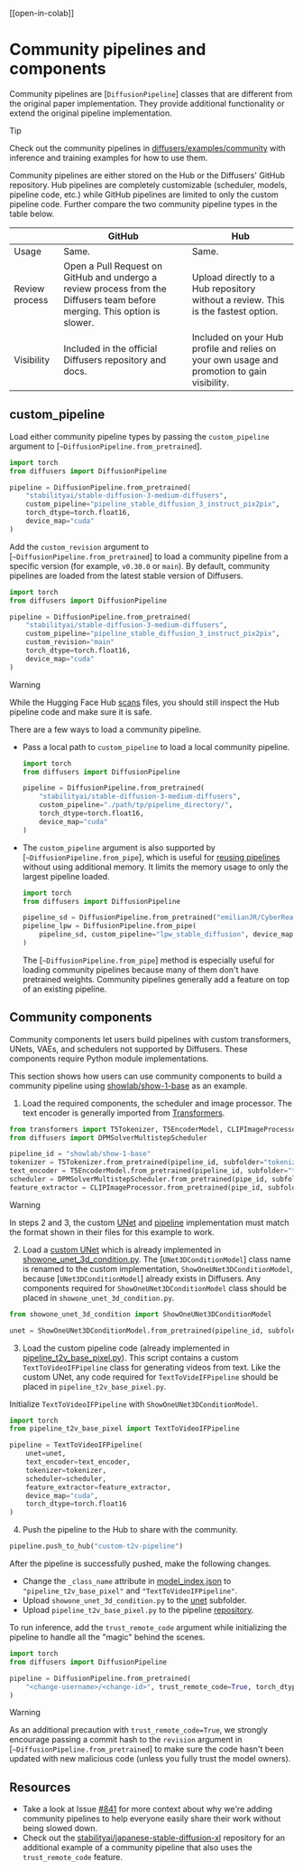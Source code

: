 <!--Copyright 2025 The HuggingFace Team. All rights reserved.

Licensed under the Apache License, Version 2.0 (the "License"); you may not use this file except in compliance with
the License. You may obtain a copy of the License at

http://www.apache.org/licenses/LICENSE-2.0

Unless required by applicable law or agreed to in writing, software distributed under the License is distributed on
an "AS IS" BASIS, WITHOUT WARRANTIES OR CONDITIONS OF ANY KIND, either express or implied. See the License for the
specific language governing permissions and limitations under the License.
-->

[[open-in-colab]]

# Community pipelines and components

Community pipelines are [`DiffusionPipeline`] classes that are different from the original paper implementation. They provide additional functionality or extend the original pipeline implementation.

> [!TIP]
> Check out the community pipelines in [diffusers/examples/community](https://github.com/huggingface/diffusers/tree/main/examples/community) with inference and training examples for how to use them.

Community pipelines are either stored on the Hub or the Diffusers' GitHub repository. Hub pipelines are completely customizable (scheduler, models, pipeline code, etc.) while GitHub pipelines are limited to only the custom pipeline code. Further compare the two community pipeline types in the table below.

|  | GitHub | Hub |
|---|---|---|
| Usage | Same. | Same. |
| Review process | Open a Pull Request on GitHub and undergo a review process from the Diffusers team before merging. This option is slower. | Upload directly to a Hub repository without a review. This is the fastest option. |
| Visibility | Included in the official Diffusers repository and docs. | Included on your Hub profile and relies on your own usage and promotion to gain visibility. |

## custom_pipeline

Load either community pipeline types by passing the `custom_pipeline` argument to [`~DiffusionPipeline.from_pretrained`].

```py
import torch
from diffusers import DiffusionPipeline

pipeline = DiffusionPipeline.from_pretrained(
    "stabilityai/stable-diffusion-3-medium-diffusers",
    custom_pipeline="pipeline_stable_diffusion_3_instruct_pix2pix",
    torch_dtype=torch.float16,
    device_map="cuda"
)
```

Add the `custom_revision` argument to [`~DiffusionPipeline.from_pretrained`] to load a community pipeline from a specific version (for example, `v0.30.0` or `main`). By default, community pipelines are loaded from the latest stable version of Diffusers.

```py
import torch
from diffusers import DiffusionPipeline

pipeline = DiffusionPipeline.from_pretrained(
    "stabilityai/stable-diffusion-3-medium-diffusers",
    custom_pipeline="pipeline_stable_diffusion_3_instruct_pix2pix",
    custom_revision="main"
    torch_dtype=torch.float16,
    device_map="cuda"
)
```

> [!WARNING]
> While the Hugging Face Hub [scans](https://huggingface.co/docs/hub/security-malware) files, you should still inspect the Hub pipeline code and make sure it is safe.

There are a few ways to load a community pipeline.

- Pass a local path to `custom_pipeline` to load a local community pipeline.

  ```py
  import torch
  from diffusers import DiffusionPipeline

  pipeline = DiffusionPipeline.from_pretrained(
      "stabilityai/stable-diffusion-3-medium-diffusers",
      custom_pipeline="./path/tp/pipeline_directory/",
      torch_dtype=torch.float16,
      device_map="cuda"
  )
  ```

- The `custom_pipeline` argument is also supported by [`~DiffusionPipeline.from_pipe`], which is useful for [reusing pipelines](./loading#reuse-a-pipeline) without using additional memory. It limits the memory usage to only the largest pipeline loaded.

  ```py
  import torch
  from diffusers import DiffusionPipeline

  pipeline_sd = DiffusionPipeline.from_pretrained("emilianJR/CyberRealistic_V3", torch_dtype=torch.float16, device_map="cuda")
  pipeline_lpw = DiffusionPipeline.from_pipe(
      pipeline_sd, custom_pipeline="lpw_stable_diffusion", device_map="cuda"
  )
  ```

  The [`~DiffusionPipeline.from_pipe`] method is especially useful for loading community pipelines because many of them don't have pretrained weights. Community pipelines generally add a feature on top of an existing pipeline.

## Community components

Community components let users build pipelines with custom transformers, UNets, VAEs, and schedulers not supported by Diffusers. These components require Python module implementations. 

This section shows how users can use community components to build a community pipeline using [showlab/show-1-base](https://huggingface.co/showlab/show-1-base) as an example.

1. Load the required components, the scheduler and image processor. The text encoder is generally imported from [Transformers](https://huggingface.co/docs/transformers/index).

```python
from transformers import T5Tokenizer, T5EncoderModel, CLIPImageProcessor
from diffusers import DPMSolverMultistepScheduler

pipeline_id = "showlab/show-1-base"
tokenizer = T5Tokenizer.from_pretrained(pipeline_id, subfolder="tokenizer")
text_encoder = T5EncoderModel.from_pretrained(pipeline_id, subfolder="text_encoder")
scheduler = DPMSolverMultistepScheduler.from_pretrained(pipe_id, subfolder="scheduler")
feature_extractor = CLIPImageProcessor.from_pretrained(pipe_id, subfolder="feature_extractor")
```

> [!WARNING]
> In steps 2 and 3, the custom [UNet](https://github.com/showlab/Show-1/blob/main/showone/models/unet_3d_condition.py) and [pipeline](https://huggingface.co/sayakpaul/show-1-base-with-code/blob/main/unet/showone_unet_3d_condition.py) implementation must match the format shown in their files for this example to work.

2. Load a [custom UNet](https://github.com/showlab/Show-1/blob/main/showone/models/unet_3d_condition.py) which is already implemented in [showone_unet_3d_condition.py](https://huggingface.co/sayakpaul/show-1-base-with-code/blob/main/unet/showone_unet_3d_condition.py). The [`UNet3DConditionModel`] class name is renamed to the custom implementation, `ShowOneUNet3DConditionModel`, because [`UNet3DConditionModel`] already exists in Diffusers. Any components required for `ShowOneUNet3DConditionModel` class should be placed in `showone_unet_3d_condition.py`.

```python
from showone_unet_3d_condition import ShowOneUNet3DConditionModel

unet = ShowOneUNet3DConditionModel.from_pretrained(pipeline_id, subfolder="unet")
```

3. Load the custom pipeline code (already implemented in [pipeline_t2v_base_pixel.py](https://huggingface.co/sayakpaul/show-1-base-with-code/blob/main/pipeline_t2v_base_pixel.py)). This script contains a custom `TextToVideoIFPipeline` class for generating videos from text. Like the custom UNet, any code required for `TextToVideIFPipeline` should be placed in `pipeline_t2v_base_pixel.py`.

Initialize `TextToVideoIFPipeline` with `ShowOneUNet3DConditionModel`.

```python
import torch
from pipeline_t2v_base_pixel import TextToVideoIFPipeline

pipeline = TextToVideoIFPipeline(
    unet=unet,
    text_encoder=text_encoder,
    tokenizer=tokenizer,
    scheduler=scheduler,
    feature_extractor=feature_extractor,
    device_map="cuda",
    torch_dtype=torch.float16
)
```

4. Push the pipeline to the Hub to share with the community.

```python
pipeline.push_to_hub("custom-t2v-pipeline")
```

After the pipeline is successfully pushed, make the following changes.

- Change the `_class_name` attribute in [model_index.json](https://huggingface.co/sayakpaul/show-1-base-with-code/blob/main/model_index.json#L2) to `"pipeline_t2v_base_pixel"` and `"TextToVideoIFPipeline"`.
- Upload `showone_unet_3d_condition.py` to the [unet](https://huggingface.co/sayakpaul/show-1-base-with-code/blob/main/unet/showone_unet_3d_condition.py) subfolder.
- Upload `pipeline_t2v_base_pixel.py` to the pipeline [repository](https://huggingface.co/sayakpaul/show-1-base-with-code/tree/main).

To run inference, add the `trust_remote_code` argument while initializing the pipeline to handle all the "magic" behind the scenes.

```python
import torch
from diffusers import DiffusionPipeline

pipeline = DiffusionPipeline.from_pretrained(
    "<change-username>/<change-id>", trust_remote_code=True, torch_dtype=torch.float16
)
```

> [!WARNING]
> As an additional precaution with `trust_remote_code=True`, we strongly encourage passing a commit hash to the `revision` argument in [`~DiffusionPipeline.from_pretrained`] to make sure the code hasn't been updated with new malicious code (unless you fully trust the model owners).

## Resources

- Take a look at Issue [#841](https://github.com/huggingface/diffusers/issues/841) for more context about why we're adding community pipelines to help everyone easily share their work without being slowed down.
- Check out the [stabilityai/japanese-stable-diffusion-xl](https://huggingface.co/stabilityai/japanese-stable-diffusion-xl/) repository for an additional example of a community pipeline that also uses the `trust_remote_code` feature.